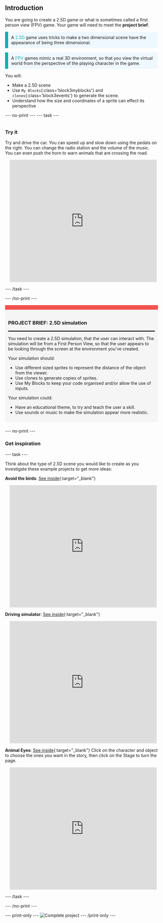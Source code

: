 ## Introduction

You are going to create a 2.5D game or what is sometimes called a first person view (FPV) game. Your game will need to meet the **project brief**.

<p style="border-left: solid; border-width:10px; border-color: #0faeb0; background-color: aliceblue; padding: 10px;">
A <span style="color: #0faeb0">2.5D</span> game uses tricks to make a two dimensional scene have the appearance of being three dimensional.
</p>

<p style="border-left: solid; border-width:10px; border-color: #0faeb0; background-color: aliceblue; padding: 10px;">
A <span style="color: #0faeb0">FPV</span> games mimic a real 3D environment, so that you view the virtual world from the perspective of the playing character in the game.
</p>

You will:
+ Make a 2.5D scene
+ Use `My Blocks`{:class='block3myblocks'} and `clones`{:class='block3events'} to generate the scene.
+ Understand how the size and coordinates of a sprite can effect its perspective

--- no-print ---
--- task ---

<div style="display: flex; flex-wrap: wrap">
<div style="flex-basis: 200px; flex-grow: 1">

### Try it

Try and drive the car. You can speed up and slow down using the pedals on the right. You can change the radio station and the volume of the music. You can even push the horn to warn animals that are crossing the road.

</div>
<div class="scratch-preview" style="margin-left: 15px;">
 <iframe src="https://scratch.mit.edu/projects/548228231/embed" allowtransparency="true" width="485" height="402" frameborder="0" scrolling="no" allowfullscreen></iframe>
</div>
</div>

--- /task ---

--- /no-print ---

<div style="border-top: 15px solid #f3524f; background-color: whitesmoke; margin-bottom: 20px; padding: 10px;">

### PROJECT BRIEF: 2.5D simulation
<hr style="border-top: 2px solid black;">

You need to create a 2.5D simulation, that the user can interact with. The simulation will be from a First Person View, so that the user appears to be looking through the screen at the environment you've created.

Your simulation should:
+ Use different sized sprites to represent the distance of the object from the viewer.
+ Use clones to generate copies of sprites.
+ Use My Blocks to keep your code organised and/or allow the use of inputs.

Your simulation could:
+ Have an educational theme, to try and teach the user a skill.
+ Use sounds or music to make the simulation appear more realistic.
</div>

--- no-print ---

### Get inspiration

--- task ---

Think about the type of 2.5D scene you would like to create as you investigate these example projects to get more ideas:

**Avoid the birds**: [See inside](https://scratch.mit.edu/projects/29800696/editor){:target="_blank"}
<div class="scratch-preview" style="margin-left: 15px;">
  <iframe allowtransparency="true" width="485" height="402" src="https://scratch.mit.edu/projects/embed/29800696/?autostart=false" frameborder="0"></iframe>
</div>

**Driving simulator**: [See inside](https://scratch.mit.edu/projects/548228231/editor){:target="_blank"}
<div class="scratch-preview" style="margin-left: 15px;">
 <iframe src="https://scratch.mit.edu/projects/548228231/embed" allowtransparency="true" width="485" height="402" frameborder="0" scrolling="no" allowfullscreen></iframe>
 </div>

**Animal Eyes**: [See inside](https://scratch.mit.edu/projects/553701588/editor){:target="_blank"}
Click on the character and object to choose the ones you want in the story, then click on the Stage to turn the page.
<div class="scratch-preview" style="margin-left: 15px;">
  <iframe allowtransparency="true" width="485" height="402" src="https://scratch.mit.edu/projects/embed/553701588/?autostart=false" frameborder="0"></iframe>
</div>

--- /task ---

--- /no-print ---

--- print-only ---
![Complete project](images/showcase_static.png)
--- /print-only ---


